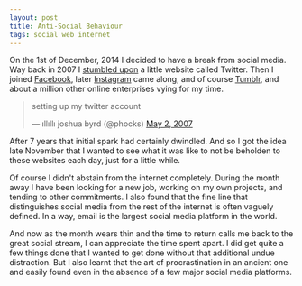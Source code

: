 ```yaml
---
layout: post
title: Anti-Social Behaviour
tags: social web internet
---
```


On the 1st of December, 2014 I decided to have a break from social media. Way back in 2007 I [stumbled upon](http://phocks.stumbleupon.com/) a little website called Twitter. Then I joined [Facebook](http://www.facebook.com/phocks), later [Instagram](http://www.instagram.com/phocks) came along, and of course [Tumblr](http://phocks.tumblr.com), and about a million other online enterprises vying for my time. 

<blockquote class="twitter-tweet" lang="en"><p>setting up my twitter account</p>&mdash; ıllıllı joshua byrd (@phocks) <a href="https://twitter.com/phocks/status/46733802">May 2, 2007</a></blockquote>
<script async src="//platform.twitter.com/widgets.js" charset="utf-8"></script>

After 7 years that initial spark had certainly dwindled. And so I got the idea late November that I wanted to see what it was like to not be beholden to these websites each day, just for a little while. 

Of course I didn't abstain from the internet completely. During the month away I have been looking for a new job, working on my own projects, and tending to other commitments. I also found that the fine line that distinguishes social media from the rest of the internet is often vaguely defined. In a way, email is the largest social media platform in the world. 

And now as the month wears thin and the time to return calls me back to the great social stream, I can appreciate the time spent apart. I did get quite a few things done that I wanted to get done without that additional undue distraction. But I also learnt that the art of procrastination in an ancient one and easily found even in the absence of a few major social media platforms. 